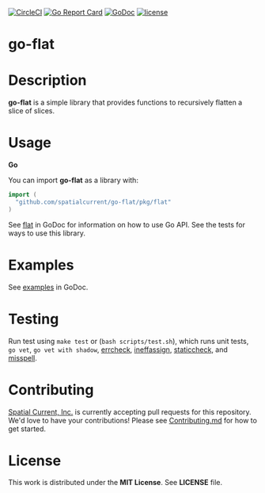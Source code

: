 [![CircleCI](https://circleci.com/gh/spatialcurrent/go-flat/tree/master.svg?style=svg)](https://circleci.com/gh/spatialcurrent/go-flat/tree/master) [![Go Report Card](https://goreportcard.com/badge/spatialcurrent/go-flat)](https://goreportcard.com/report/spatialcurrent/go-flat)  [![GoDoc](https://godoc.org/github.com/spatialcurrent/go-flat?status.svg)](https://godoc.org/github.com/spatialcurrent/go-flat) [![license](http://img.shields.io/badge/license-MIT-red.svg?style=flat)](https://github.com/spatialcurrent/go-flat/blob/master/LICENSE)

# go-flat

# Description

**go-flat** is a simple library that provides functions to recursively flatten a slice of slices.

# Usage

**Go**

You can import **go-flat** as a library with:

```go
import (
  "github.com/spatialcurrent/go-flat/pkg/flat"
)
```

See [flat](https://godoc.org/github.com/spatialcurrent/go-flat/pkg/flat) in GoDoc for information on how to use Go API.  See the tests for ways to use this library.

# Examples

See [examples](https://godoc.org/github.com/spatialcurrent/go-flat/pkg/flat/#pkg-examples) in GoDoc.

# Testing

Run test using `make test` or (`bash scripts/test.sh`), which runs unit tests, `go vet`, `go vet with shadow`, [errcheck](https://github.com/kisielk/errcheck), [ineffassign](https://github.com/gordonklaus/ineffassign), [staticcheck](https://staticcheck.io/), and [misspell](https://github.com/client9/misspell).

# Contributing

[Spatial Current, Inc.](https://spatialcurrent.io) is currently accepting pull requests for this repository.  We'd love to have your contributions!  Please see [Contributing.md](https://github.com/spatialcurrent/go-flat/blob/master/CONTRIBUTING.md) for how to get started.

# License

This work is distributed under the **MIT License**.  See **LICENSE** file.
